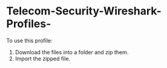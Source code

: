 # Telecom-Security-Wireshark-Profiles-
To use this profile:

1. Download the files into a folder and zip them.
2. Import the zipped file.
